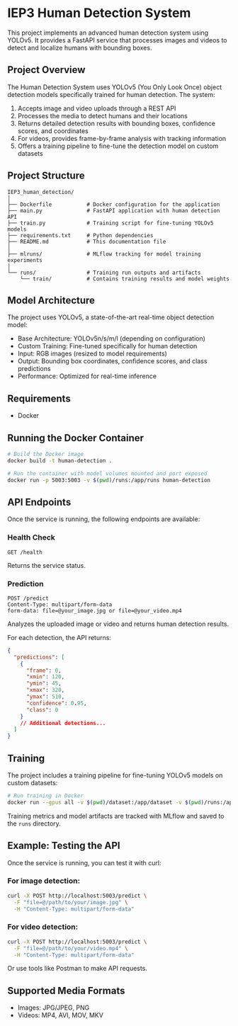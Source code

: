 # IEP3 Human Detection System

This project implements an advanced human detection system using YOLOv5. It provides a FastAPI service that processes images and videos to detect and localize humans with bounding boxes.

## Project Overview

The Human Detection System uses YOLOv5 (You Only Look Once) object detection models specifically trained for human detection. The system:

1. Accepts image and video uploads through a REST API
2. Processes the media to detect humans and their locations
3. Returns detailed detection results with bounding boxes, confidence scores, and coordinates
4. For videos, provides frame-by-frame analysis with tracking information
5. Offers a training pipeline to fine-tune the detection model on custom datasets

## Project Structure

```
IEP3_human_detection/
│
├── Dockerfile           # Docker configuration for the application
├── main.py              # FastAPI application with human detection API
├── train.py             # Training script for fine-tuning YOLOv5 models
├── requirements.txt     # Python dependencies
├── README.md            # This documentation file
│
├── mlruns/              # MLflow tracking for model training experiments
│
└── runs/                # Training run outputs and artifacts
    └── train/           # Contains training results and model weights
```

## Model Architecture

The project uses YOLOv5, a state-of-the-art real-time object detection model:

- Base Architecture: YOLOv5n/s/m/l (depending on configuration)
- Custom Training: Fine-tuned specifically for human detection
- Input: RGB images (resized to model requirements)
- Output: Bounding box coordinates, confidence scores, and class predictions
- Performance: Optimized for real-time inference

## Requirements

- Docker

## Running the Docker Container

```bash
# Build the Docker image
docker build -t human-detection .

# Run the container with model volumes mounted and port exposed
docker run -p 5003:5003 -v $(pwd)/runs:/app/runs human-detection
```

## API Endpoints

Once the service is running, the following endpoints are available:

### Health Check

```
GET /health
```

Returns the service status.

### Prediction

```
POST /predict
Content-Type: multipart/form-data
form-data: file=@your_image.jpg or file=@your_video.mp4
```

Analyzes the uploaded image or video and returns human detection results.

For each detection, the API returns:

```json
{
  "predictions": [
    {
      "frame": 0,
      "xmin": 120,
      "ymin": 45,
      "xmax": 320,
      "ymax": 510,
      "confidence": 0.95,
      "class": 0
    }
    // Additional detections...
  ]
}
```

## Training

The project includes a training pipeline for fine-tuning YOLOv5 models on custom datasets:

```bash
# Run training in Docker
docker run --gpus all -v $(pwd)/dataset:/app/dataset -v $(pwd)/runs:/app/runs human-detection python train.py --data /app/dataset/data.yaml --epochs 100
```

Training metrics and model artifacts are tracked with MLflow and saved to the `runs` directory.

## Example: Testing the API

Once the service is running, you can test it with curl:

### For image detection:

```bash
curl -X POST http://localhost:5003/predict \
  -F "file=@/path/to/your/image.jpg" \
  -H "Content-Type: multipart/form-data"
```

### For video detection:

```bash
curl -X POST http://localhost:5003/predict \
  -F "file=@/path/to/your/video.mp4" \
  -H "Content-Type: multipart/form-data"
```

Or use tools like Postman to make API requests.

## Supported Media Formats

- Images: JPG/JPEG, PNG
- Videos: MP4, AVI, MOV, MKV
